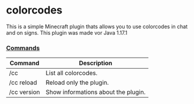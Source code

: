 # colorcodes
This is a simple Minecraft plugin thats allows you to use colorcodes in chat and on signs.
This plugin was made vor Java 1.17.1

### [Commands](https://github.com/FuntyGithub/colorcodes/tree/main/src/main/java/org/funty/colorcodes/commands)
| Command | Description |
| --- | --- |
| /cc | List all colorcodes. |
| /cc reload | Reload only the plugin. |
| /cc version | Show informations about the plugin. |
